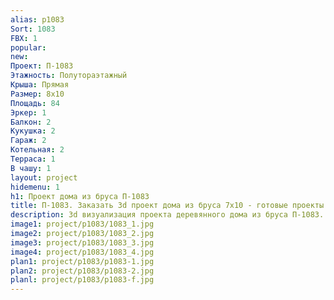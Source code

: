```yaml
---
alias: p1083
Sort: 1083
FBX: 1
popular: 
new: 
Проект: П-1083
Этажность: Полутораэтажный
Крыша: Прямая
Размер: 8х10
Площадь: 84
Эркер: 1
Балкон: 2
Кукушка: 2
Гараж: 2
Котельная: 2
Терраса: 1
В чашу: 1
layout: project
hidemenu: 1
h1: Проект дома из бруса П-1083
title: П-1083. Заказать 3d проект дома из бруса 7х10 - готовые проекты
description: 3d визуализация проекта деревянного дома из бруса П-1083. Площадь 84 м2, размер 7х10. Вы можете внести любые изменения в проект.
image1: project/p1083/1083_1.jpg
image2: project/p1083/1083_2.jpg
image3: project/p1083/1083_3.jpg
image4: project/p1083/1083_4.jpg
plan1: project/p1083/p1083-1.jpg
plan2: project/p1083/p1083-2.jpg
planl: project/p1083/p1083-f.jpg
---
```

